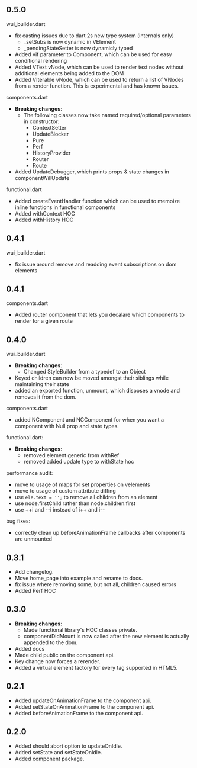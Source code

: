 ## 0.5.0

wui_builder.dart

* fix casting issues due to dart 2s new type system (internals only)
  * _setSubs is now dynamic in VElement
  * _pendingStateSetter is now dynamicly typed 
* Added vif parameter to Component, which can be used for easy conditional rendering
* Added VText vNode, which can be used to render text nodes without additional elements being added to the DOM
* Added VIterable vNode, which can be used to return a list of VNodes from a render function. This is experimental and has known issues.

components.dart

* **Breaking changes**:
  * The following classes now take named required/optional parameters in constructor:
    * ContextSetter
    * UpdateBlocker
    * Pure
    * Perf
    * HistoryProvider
    * Router
    * Route
* Added UpdateDebugger, which prints props & state changes in componentWillUpdate

functional.dart

* Added createEventHandler function which can be used to memoize inline functions in functional components
* Added withContext HOC
* Added withHistory HOC

## 0.4.1

wui_builder.dart

* fix issue around remove and readding event subscriptions on dom elements

## 0.4.1

components.dart

* Added router component that lets you decalare which components to render for a given route

## 0.4.0

wui_builder.dart

* **Breaking changes**:
  * Changed StyleBuilder from a typedef to an Object
* Keyed children can now be moved amongst their siblings while maintaining their state
* added an exported function, unmount, which disposes a vnode and removes it from the dom.

components.dart

* added NComponent and NCComponent for when you want a component with Null prop and state types.

functional.dart:

* **Breaking changes**:
  * removed element generic from withRef
  * removed added update type to withState hoc

performance audit:

* move to usage of maps for set properties on velements
* move to usage of custom attribute diffing
* use `ele.text = '';` to remove all children from an element
* use node.firstChild rather than node.children.first
* use ++i and --i instead of i++ and i--

bug fixes:

* correctly clean up beforeAnimationFrame callbacks after components are unmounted

## 0.3.1

* Add changelog.
* Move home_page into example and rename to docs.
* fix issue where removing some, but not all, children caused errors
* Added Perf HOC

## 0.3.0

* **Breaking changes**:
  * Made functional library's HOC classes private.
  * componentDidMount is now called after the new element is actually appended to the dom.
* Added docs
* Made child public on the component api.
* Key change now forces a rerender.
* Added a virtual element factory for every tag supported in HTML5.

## 0.2.1

* Added updateOnAnimationFrame to the component api.
* Added setStateOnAnimationFrame to the component api.
* Added beforeAnimationFrame to the component api.

## 0.2.0

* Added should abort option to updateOnIdle.
* Added setState and setStateOnIdle.
* Added component package.